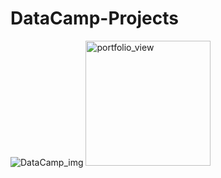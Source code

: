 # DataCamp-Projects
 
![DataCamp_img](https://vectorlogoseek.com/wp-content/uploads/2019/05/datacamp-vector-logo.png)
<img width="200" class="center" alt="portfolio_view" src="https://vectorlogoseek.com/wp-content/uploads/2019/05/datacamp-vector-logo.png">
